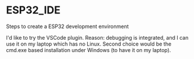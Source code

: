 # ESP32_IDE
Steps to create a ESP32 development environment

I'd like to try the VSCode plugin. Reason: debugging is integrated, and I can use it on my laptop which has no Linux.
Second choice would be the cmd.exe based installation under Windows (to have it on my laptop).



